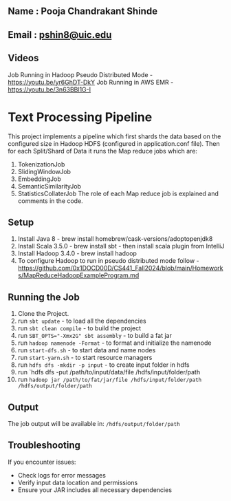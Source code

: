 ## Name : Pooja Chandrakant Shinde
## Email : pshin8@uic.edu

## Videos
Job Running in Hadoop Pseudo Distributed Mode - https://youtu.be/yr6GhDT-DkY
Job Running in AWS EMR - https://youtu.be/3n63BBl1G-I

# Text Processing Pipeline

This project implements a pipeline which first shards the data based on the configured size in Hadoop HDFS (configured in application.conf file).
Then for each Split/Shard of Data it runs the Map reduce jobs which are:
1. TokenizationJob
2. SlidingWindowJob
3. EmbeddingJob
4. SemanticSimilarityJob
5. StatisticsCollaterJob
The role of each Map reduce job is explained and comments in the code.

## Setup

1. Install Java 8 - brew install homebrew/cask-versions/adoptopenjdk8
2. Install Scala 3.5.0 - brew install sbt - then install scala plugin from IntelliJ
3. Install Hadoop 3.4.0 - brew install hadoop
4. To configure Hadoop to run in pseudo distributed mode follow - https://github.com/0x1DOCD00D/CS441_Fall2024/blob/main/Homeworks/MapReduceHadoopExampleProgram.md

## Running the Job

1. Clone the Project.
2. run `sbt update` - to load all the dependencies
3. run `sbt clean compile` - to build the project
4. run `SBT_OPTS="-Xmx2G" sbt assembly` - to build a fat jar
5. run `hadoop namenode -Format` - to format and initialize the namenode
6. run `start-dfs.sh` - to start data and name nodes
7. run `start-yarn.sh` - to start resource managers
8. run `hdfs dfs -mkdir -p input` - to create input folder in hdfs
9. run `hdfs dfs -put /path/to/input/data/file /hdfs/input/folder/path
10. run `hadoop jar /path/to/fat/jar/file /hdfs/input/folder/path /hdfs/output/folder/path`

## Output

The job output will be available in: `/hdfs/output/folder/path`

## Troubleshooting

If you encounter issues:
- Check logs for error messages
- Verify input data location and permissions
- Ensure your JAR includes all necessary dependencies
